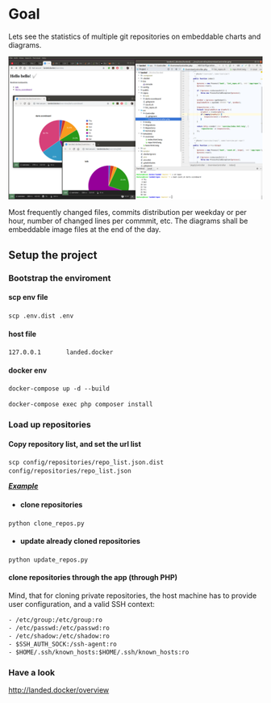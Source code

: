 # Goal
Lets see the statistics of multiple git repositories on embeddable charts and diagrams.

![Preview](cmt_per_day_project.png)

Most frequently changed files, commits distribution per weekday or per hour, number of changed lines per commmit, etc. The diagrams shall be embeddable image files at the end of the day.

## Setup the project
### Bootstrap the enviroment
#### scp env file
`scp .env.dist .env`
#### host file
`127.0.0.1       landed.docker`
#### docker env
`docker-compose up -d --build`

`docker-compose exec php composer install`

### Load up repositories
#### Copy repository list, and set the url list
`scp config/repositories/repo_list.json.dist config/repositories/repo_list.json`

**_[Example](https://github.com/rbalazs/landed/blob/70711a3a8108d5e0cf27d62ece7ac2972b83711a/repos/repo_list.json.dist)_**
 - #### clone repositories
`python clone_repos.py`

 - #### update already cloned repositories
`python update_repos.py`

#### clone repositories through the app (through PHP)
Mind, that for cloning private repositories, the host machine has to provide user configuration, and a valid SSH context: 
```
- /etc/group:/etc/group:ro
- /etc/passwd:/etc/passwd:ro
- /etc/shadow:/etc/shadow:ro
- $SSH_AUTH_SOCK:/ssh-agent:ro
- $HOME/.ssh/known_hosts:$HOME/.ssh/known_hosts:ro
```

### Have a look
http://landed.docker/overview

